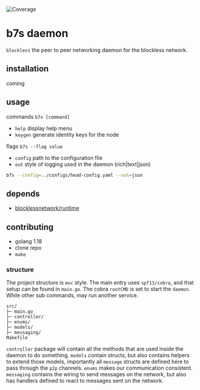 ![Coverage](https://img.shields.io/badge/Coverage-48.1%25-yellow)

# b7s daemon

`blockless` the peer to peer networking daemon for the blockless network.

## installation

coming

## usage

commands
`b7s [command]`

- `help` display help menu
- `keygen` generate identity keys for the node

flags
`b7s --flag value`

- `config` path to the configuration file
- `out` style of logging used in the daemon (rich|text|json)

```bash
b7s --config=../configs/head-config.yaml --out=json
```

## depends

- [blocklessnetwork/runtime](https://github.com/blocklessnetwork/runtime)

## contributing

- golang 1.18
- clone repo
- `make`

### structure

The project structure is `mvc` style. The main entry uses `spf13/cobra`, and that setup can be found in `main.go`. The cobra `rootCMD` is set to start the `daemon`. While other sub commands, may run another service.

```
src/
├─ main.go
├─ controller/
├─ enums/
├─ models/
├─ messaging/
Makefile
```

`controller` package will contain all the methods that are used inside the daemon to do something. `models` contain structs, but also contains helpers to extend those models, importantly all `message` structs are defined here to pass through the `p2p` channels. `enums` makes our communication consistent. `messaging` contains the wiring to send messages on the network, but also has handlers defined to react to messages sent on the network.
